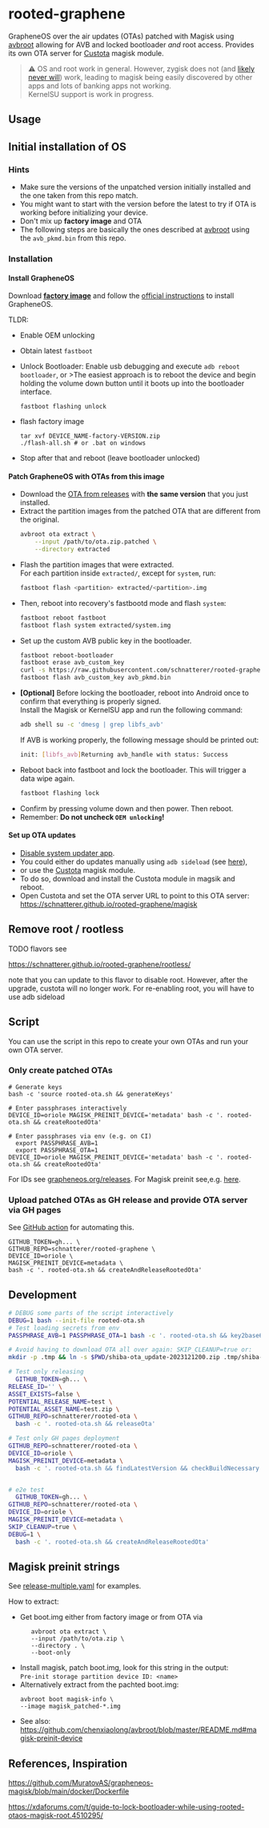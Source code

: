 rooted-graphene
===


GrapheneOS over the air updates (OTAs) patched with Magisk using [avbroot](https://github.com/chenxiaolong/avbroot) allowing for AVB and locked bootloader *and* root access.
Provides its own OTA server for [Custota](https://github.com/chenxiaolong/Custota) magisk module.

> ⚠️ OS and root work in general. However, zygisk does not (and [likely never will](https://github.com/topjohnwu/Magisk/pull/7606)) work, leading to magisk being easily discovered by other apps and lots of banking apps not working.  
KernelSU support is work in progress.

## Usage

## Initial installation of OS

### Hints 
* Make sure the versions of the unpatched version initially installed and the one taken from this repo match.
* You might want to start with the version before the latest to try if OTA is working before initializing your device.
* Don't mix up **factory image** and OTA
* The following steps are basically the ones described at [avbroot](https://github.com/chenxiaolong/avbroot#initial-setup) using the `avb_pkmd.bin` from this repo.

### Installation

#### Install GrapheneOS

Download [**factory image**](https://grapheneos.org/releases) and follow the [official instructions](https://grapheneos.org/install/cli)  to install GrapheneOS.

TLDR: 

* Enable OEM unlocking
* Obtain latest `fastboot`
* Unlock Bootloader:
  Enable usb debugging and execute `adb reboot bootloader`, or
      >The easiest approach is to reboot the device and begin holding the volume down button until it boots up into the bootloader interface.
   ```shell
   fastboot flashing unlock
   ```
* flash factory image

  ```shell
  tar xvf DEVICE_NAME-factory-VERSION.zip
  ./flash-all.sh # or .bat on windows
  ````
* Stop after that and reboot (leave bootloader unlocked)

#### Patch GrapheneOS with OTAs from this image

* Download the [OTA from releases](https://github.com/schnatterer/rooted-graphene/releases/) with **the same version** that you just installed. 
* Extract the partition images from the patched OTA that are different from the original.
    ```bash
    avbroot ota extract \
        --input /path/to/ota.zip.patched \
        --directory extracted
    ```
* Flash the partition images that were extracted.  
  For each partition inside `extracted/`, except for `system`, run:
    ```bash
    fastboot flash <partition> extracted/<partition>.img
    ```
* Then, reboot into recovery's fastbootd mode and flash `system`:
    ```bash
    fastboot reboot fastboot
    fastboot flash system extracted/system.img
    ```
* Set up the custom AVB public key in the bootloader.
    ```bash
    fastboot reboot-bootloader
    fastboot erase avb_custom_key
    curl -s https://raw.githubusercontent.com/schnatterer/rooted-graphene/main/avb_pkmd.bin > avb_pkmd.bin
    fastboot flash avb_custom_key avb_pkmd.bin
    ```
* **[Optional]** Before locking the bootloader, reboot into Android once to confirm that everything is properly signed.  
   Install the Magisk or KernelSU app and run the following command:
    ```bash
    adb shell su -c 'dmesg | grep libfs_avb'
    ```
   If AVB is working properly, the following message should be printed out:
    ```bash
    init: [libfs_avb]Returning avb_handle with status: Success
    ```
* Reboot back into fastboot and lock the bootloader. This will trigger a data wipe again.
    ```bash
    fastboot flashing lock
    ```
* Confirm by pressing volume down and then power. Then reboot.
* Remember: **Do not uncheck `OEM unlocking`!** 

#### Set up OTA updates

* [Disable system updater app](https://github.com/chenxiaolong/avbroot#ota-updates).
* You could either do updates manually using `adb sideload` (see [here](https://github.com/chenxiaolong/avbroot#updates)),
* or use the [Custota](https://github.com/chenxiaolong/Custota) magisk module.
* To do so, download and install the Custota module in magsik and reboot.
* Open Custota and set the OTA server URL to point to this OTA server:  https://schnatterer.github.io/rooted-graphene/magisk

## Remove root / rootless

TODO flavors see 

https://schnatterer.github.io/rooted-graphene/rootless/

note that you can update to this flavor to disable root. However, after the upgrade, custota will no longer work. For re-enabling root, you will have to use adb sideload


## Script

You can use the script in this repo to create your own OTAs and run your own OTA server.

### Only create patched OTAs

```shell
# Generate keys
bash -c 'source rooted-ota.sh && generateKeys'

# Enter passphrases interactively
DEVICE_ID=oriole MAGISK_PREINIT_DEVICE='metadata' bash -c '. rooted-ota.sh && createRootedOta'  
 
# Enter passphrases via env (e.g. on CI)
  export PASSPHRASE_AVB=1
  export PASSPHRASE_OTA=1 
DEVICE_ID=oriole MAGISK_PREINIT_DEVICE='metadata' bash -c '. rooted-ota.sh && createRootedOta' 
```

For IDs see [grapheneos.org/releases](https://grapheneos.org/releases). For Magisk preinit see,e.g. [here](#magisk-preinit-strings).

### Upload patched OTAs as GH release and provide OTA server via GH pages

See [GitHub action](.github/workflows/release-single.yaml) for automating this.

```shell
GITHUB_TOKEN=gh... \
GITHUB_REPO=schnatterer/rooted-graphene \
DEVICE_ID=oriole \
MAGISK_PREINIT_DEVICE=metadata \
bash -c '. rooted-ota.sh && createAndReleaseRootedOta'
```

## Development
```bash
# DEBUG some parts of the script interactively
DEBUG=1 bash --init-file rooted-ota.sh
# Test loading secrets from env
PASSPHRASE_AVB=1 PASSPHRASE_OTA=1 bash -c '. rooted-ota.sh && key2base64 && KEY_AVB=doesnotexist createAndReleaseRootedOta'        

# Avoid having to download OTA all over again: SKIP_CLEANUP=true or:
mkdir -p .tmp && ln -s $PWD/shiba-ota_update-2023121200.zip .tmp/shiba-ota_update-2023121200.zip

# Test only releasing
  GITHUB_TOKEN=gh... \
RELEASE_ID='' \
ASSET_EXISTS=false \
POTENTIAL_RELEASE_NAME=test \
POTENTIAL_ASSET_NAME=test.zip \
GITHUB_REPO=schnatterer/rooted-ota \
  bash -c '. rooted-ota.sh && releaseOta'

# Test only GH pages deployment
GITHUB_REPO=schnatterer/rooted-ota \
DEVICE_ID=oriole \
MAGISK_PREINIT_DEVICE=metadata \
  bash -c '. rooted-ota.sh && findLatestVersion && checkBuildNecessary && createOtaServerData && uploadOtaServerData'


# e2e test
  GITHUB_TOKEN=gh... \
GITHUB_REPO=schnatterer/rooted-ota \
DEVICE_ID=oriole \
MAGISK_PREINIT_DEVICE=metadata \
SKIP_CLEANUP=true \
DEBUG=1 \
  bash -c '. rooted-ota.sh && createAndReleaseRootedOta'
```

## Magisk preinit strings

See [release-multiple.yaml](.github/workflows/release-multiple.yaml) for examples.

How to extract:

* Get boot.img either from factory image or from OTA via
  ```shell
     avbroot ota extract \
     --input /path/to/ota.zip \
     --directory . \
     --boot-only
  ```
* Install magisk, patch boot.img, look for this string in the output:  
  `Pre-init storage partition device ID: <name>`
* Alternatively extract from the pachted boot.img: 
  ```shell
  avbroot boot magisk-info \
  --image magisk_patched-*.img
  ```
* See also: https://github.com/chenxiaolong/avbroot/blob/master/README.md#magisk-preinit-device


## References, Inspiration
https://github.com/MuratovAS/grapheneos-magisk/blob/main/docker/Dockerfile

https://xdaforums.com/t/guide-to-lock-bootloader-while-using-rooted-otaos-magisk-root.4510295/
